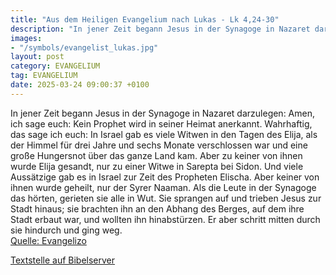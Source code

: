 ```yaml
---
title: "Aus dem Heiligen Evangelium nach Lukas - Lk 4,24-30"
description: "In jener Zeit begann Jesus in der Synagoge in Nazaret darzulegen: Amen, ich sage euch: Kein Prophet wird in seiner Heimat anerkannt. Wahrhaftig, das sage ich euch: In Israel gab es viele Witwen in den Tagen des Elija, als der Himmel für drei Jahre und sechs Monate verschlossen wa...."
images:
- "/symbols/evangelist_lukas.jpg"
layout: post
category: EVANGELIUM
tag: EVANGELIUM
date: 2025-03-24 09:00:37 +0100
---
```

In jener Zeit begann Jesus in der Synagoge in Nazaret darzulegen: Amen, ich sage euch: Kein Prophet wird in seiner Heimat anerkannt.
Wahrhaftig, das sage ich euch: In Israel gab es viele Witwen in den Tagen des Elija, als der Himmel für drei Jahre und sechs Monate verschlossen war und eine große Hungersnot über das ganze Land kam.<!--more-->
Aber zu keiner von ihnen wurde Elija gesandt, nur zu einer Witwe in Sarepta bei Sidon.
Und viele Aussätzige gab es in Israel zur Zeit des Propheten Elischa. Aber keiner von ihnen wurde geheilt, nur der Syrer Naaman.
Als die Leute in der Synagoge das hörten, gerieten sie alle in Wut.
Sie sprangen auf und trieben Jesus zur Stadt hinaus; sie brachten ihn an den Abhang des Berges, auf dem ihre Stadt erbaut war, und wollten ihn hinabstürzen.
Er aber schritt mitten durch sie hindurch und ging weg.<br>
[Quelle: Evangelizo](https://evangeliumtagfuertag.org/DE/gospel)

[Textstelle auf Bibelserver](https://www.bibleserver.com/EU/Lukas4,24-30)
